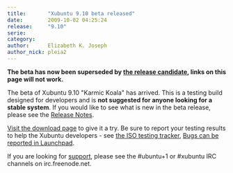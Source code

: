 ```yaml
---
title:       "Xubuntu 9.10 beta released"
date:        2009-10-02 04:25:24
release:     "9.10"
serie:       
category:    
author:      Elizabeth K. Joseph
author_nick: pleia2
---
```


**The beta has now been superseded by [the release candidate](http://www.xubuntu.org/news/karmic/rc), links on this page will not work.**

The beta of Xubuntu 9.10 "Karmic Koala" has arrived. This is a testing build designed for developers and is **not suggested for anyone looking for a stable system**. If you would like to see what is new in the beta release, please see the [Release Notes](https://wiki.ubuntu.com/Xubuntu/KarmicKoala/Beta).

[Visit the download page](http://cdimage.ubuntu.com/xubuntu/releases/9.10/beta/) to give it a try. Be sure to report your testing results to help the Xubuntu developers - see [the ISO testing tracker](http://iso.qa.ubuntu.com/qatracker/build/xubuntu/all), [Bugs can be reported in Launchpad](https://launchpad.net/ubuntu/+filebug/).

If you are looking for [support](http://xubuntu.org/help), please see the #ubuntu+1 or #xubuntu IRC channels on irc.freenode.net.
